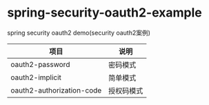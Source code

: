 # spring-security-oauth2-example
spring security oauth2 demo(security oauth2案例)

|项目|说明|
|----|----|
|oauth2-password|密码模式|
|oauth2-implicit|简单模式|
|oauth2-authorization-code|授权码模式|
